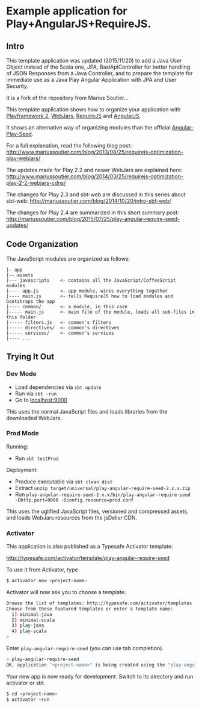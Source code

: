 # Example application for Play+AngularJS+RequireJS.

## Intro

This template application was updated (2015/11/20) to add a Java User Object instead of the Scala one, JPA, BasiApiController for better
handling of JSON Responses from a Java Controller, and to prepare the template for immediate use as a Java
Play Angular Application with JPA and User Security.

It is a fork of the repository from Marius Soutier...

This template application shows how to organize your application with
[Playframework 2](http://www.playframework.com), [WebJars](http://www.webjars.org),
[RequireJS](http://www.requirejs.org) and [AngularJS](http://www.angularjs.org).

It shows an alternative way of organizing modules than the official
[Angular-Play-Seed](https://github.com/typesafehub/angular-seed-play).

For a full explanation, read the following blog post:
http://www.mariussoutier.com/blog/2013/08/25/requirejs-optimization-play-webjars/

The updates made for Play 2.2 and newer WebJars are explained here:
http://www.mariussoutier.com/blog/2014/03/25/requirejs-optimization-play-2-2-webjars-cdns/

The changes for Play 2.3 and sbt-web are discussed in this series about sbt-web:
http://mariussoutier.com/blog/2014/10/20/intro-sbt-web/ 

The changes for Play 2.4 are summarized in this short summary post:
http://mariussoutier.com/blog/2015/07/25/play-angular-require-seed-updates/

## Code Organization

The JavaScript modules are organized as follows:

    |- app
    |-- assets
    |--- javascripts    <- contains all the JavaScript/CoffeeScript modules
    |---- app.js        <- app module, wires everything together
    |---- main.js       <- tells RequireJS how to load modules and bootstraps the app
    |---- common/       <- a module, in this case
    |----- main.js      <- main file of the module, loads all sub-files in this folder
    |----- filters.js   <- common's filters
    |----- directives/  <- common's directives
    |----- services/    <- common's services
    |---- ...


## Trying It Out

### Dev Mode

* Load dependencies via `sbt update`
* Run via `sbt ~run`
* Go to [localhost:9000](http://localhost:9000)

This uses the normal JavaScript files and loads libraries from the downloaded WebJars.

### Prod Mode

Running:

* Run `sbt testProd`

Deployment:

* Produce executable via `sbt clean dist`
* Extract `unzip target/universal/play-angular-require-seed-2.x.x.zip`
* Run `play-angular-require-seed-2.x.x/bin/play-angular-require-seed -Dhttp.port=9000 -Dconfig.resource=prod.conf`


This uses the uglified JavaScript files, versioned and compressed assets, and loads WebJars resources from the jsDelivr CDN.

### Activator

This application is also published as a Typesafe Activator template:

http://typesafe.com/activator/template/play-angular-require-seed

To use it from Activator, type

~~~bash
$ activator new <project-name>
~~~

Activator will now ask you to choose a template:

~~~bash
Browse the list of templates: http://typesafe.com/activator/templates
Choose from these featured templates or enter a template name:
  1) minimal-java
  2) minimal-scala
  3) play-java
  4) play-scala
> 
~~~

Enter `play-angular-require-seed` (you can use tab completion).

~~~bash
> play-angular-require-seed
OK, application "<project-name>" is being created using the "play-angular-require-seed" template.
~~~

Your new app is now ready for development. Switch to its directory and run activator or sbt.

~~~bash
$ cd <project-name>
$ activator ~run
~~~
